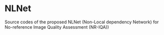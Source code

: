 # NLNet
Source codes of the proposed NLNet (Non-Local dependency Network) for No-reference Image Quality Assessment (NR-IQA))

